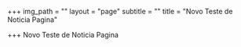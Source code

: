+++
img_path = ""
layout = "page"
subtitle = ""
title = "Novo Teste de Noticia Pagina"

+++
Novo Teste de Noticia Pagina